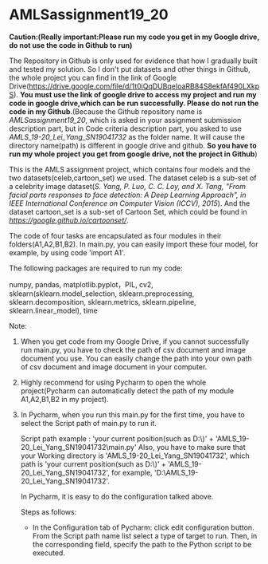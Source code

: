 # AMLSassignment19_20
**Caution:(Really important:Please run my code you get in my Google drive, do not use the code in Github to run)** 

The Repository in Github is only used for evidence that how I gradually built and tested my solution. So I don't put datasets and other things in Github, the whole project you can find in the link of Google  Drive(https://drive.google.com/file/d/1t0iQqDUBqeIoaRB84S8ekfAf490LXkpS). **You must use the link of google drive to access my project and run my code in google drive,which can be run successfully. Please do not run the code in my Github**.(Because the Github repository name is  *AMLSassignment19_20*, which is asked in your assignment submission description part, but in Code criteria description part, you asked to use *AMLS_19-20_Lei_Yang_SN19041732* as the folder name. It will cause the directory name(path) is different in google drive and github. **So you have to run my whole project you get from google drive, not the project in Github**)

This is the AMLS assignment project, which contains four models and the two datasets(celeb,cartoon_set) we used. The dataset celeb is a sub-set of a celebrity image dataset(*S. Yang, P. Luo, C. C. Loy, and X. Tang, "From facial parts responses to face detection: A Deep Learning Approach", in IEEE International Conference on Computer Vision (ICCV), 2015*). And the dataset cartoon_set is a sub-set of Cartoon Set, which could be found in *https://google.github.io/cartoonset/*.

The code of four tasks are encapsulated as four modules in their folders(A1,A2,B1,B2). In main.py, you can easily import these four model, for example, by using code 'import A1'.

The following packages are required to run my code:

numpy, pandas,  matplotlib.pyplot，PIL, cv2, sklearn(sklearn.model_selection, sklearn.preprocessing, sklearn.decomposition, sklearn.metrics, sklearn.pipeline, sklearn.linear_model), time



Note:

1. When you get code from my Google Drive, if you cannot successfully run main.py, you have to check the path of csv document and image document you use. You can easily change the path into your own path of csv document and image document in your computer.

2. Highly recommend for using Pycharm to open the whole project(Pycharm can automatically detect the path of my module A1,A2,B1,B2 in my project).

3. In Pycharm, when you run this main.py for the first time, you have to select the Script path of main.py to run it. 

   Script path example : 'your current position(such as D:\\)' + 'AMLS_19-20_Lei_Yang_SN19041732\main.py' Also, you have to make sure that your Working directory is 'AMLS_19-20_Lei_Yang_SN19041732', which path is 'your current position(such as D:\\)' + 'AMLS_19-20_Lei_Yang_SN19041732', for example, 'D:\\AMLS_19-20_Lei_Yang_SN19041732'.

   In Pycharm, it is easy to do the configuration talked above.

   Steps as follows:

   - In the Configuration tab of Pycharm:  click edit configuration button. From the Script path name list select a type of target to run. Then, in the corresponding field, specify the path to the Python script to be executed.
